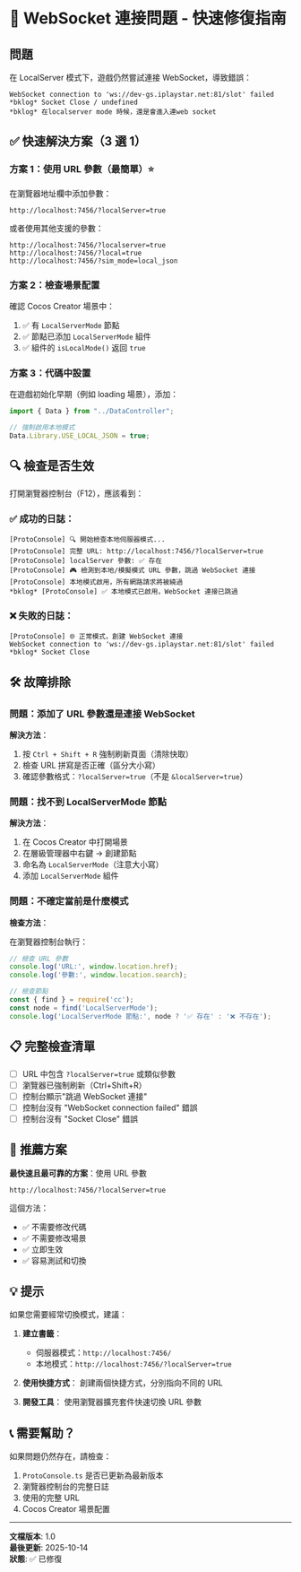 # 🚨 WebSocket 連接問題 - 快速修復指南

## 問題

在 LocalServer 模式下，遊戲仍然嘗試連接 WebSocket，導致錯誤：

```
WebSocket connection to 'ws://dev-gs.iplaystar.net:81/slot' failed
*bklog* Socket Close / undefined
*bklog* 在localserver mode 時候，還是會進入連web socket
```

## ✅ 快速解決方案（3 選 1）

### 方案 1：使用 URL 參數（最簡單）⭐

在瀏覽器地址欄中添加參數：

```
http://localhost:7456/?localServer=true
```

或者使用其他支援的參數：

```
http://localhost:7456/?localserver=true
http://localhost:7456/?local=true
http://localhost:7456/?sim_mode=local_json
```

### 方案 2：檢查場景配置

確認 Cocos Creator 場景中：

1. ✅ 有 `LocalServerMode` 節點
2. ✅ 節點已添加 `LocalServerMode` 組件
3. ✅ 組件的 `isLocalMode()` 返回 `true`

### 方案 3：代碼中設置

在遊戲初始化早期（例如 loading 場景），添加：

```typescript
import { Data } from "../DataController";

// 強制啟用本地模式
Data.Library.USE_LOCAL_JSON = true;
```

## 🔍 檢查是否生效

打開瀏覽器控制台（F12），應該看到：

### ✅ 成功的日誌：

```
[ProtoConsole] 🔍 開始檢查本地伺服器模式...
[ProtoConsole] 完整 URL: http://localhost:7456/?localServer=true
[ProtoConsole] localServer 參數: ✅ 存在
[ProtoConsole] 🎮 檢測到本地/模擬模式 URL 參數，跳過 WebSocket 連接
[ProtoConsole] 本地模式啟用，所有網路請求將被繞過
*bklog* [ProtoConsole] ✅ 本地模式已啟用，WebSocket 連接已跳過
```

### ❌ 失敗的日誌：

```
[ProtoConsole] 🌐 正常模式，創建 WebSocket 連接
WebSocket connection to 'ws://dev-gs.iplaystar.net:81/slot' failed
*bklog* Socket Close
```

## 🛠️ 故障排除

### 問題：添加了 URL 參數還是連接 WebSocket

**解決方法**：
1. 按 `Ctrl + Shift + R` 強制刷新頁面（清除快取）
2. 檢查 URL 拼寫是否正確（區分大小寫）
3. 確認參數格式：`?localServer=true`（不是 `&localServer=true`）

### 問題：找不到 LocalServerMode 節點

**解決方法**：
1. 在 Cocos Creator 中打開場景
2. 在層級管理器中右鍵 → 創建節點
3. 命名為 `LocalServerMode`（注意大小寫）
4. 添加 `LocalServerMode` 組件

### 問題：不確定當前是什麼模式

**檢查方法**：

在瀏覽器控制台執行：

```javascript
// 檢查 URL 參數
console.log('URL:', window.location.href);
console.log('參數:', window.location.search);

// 檢查節點
const { find } = require('cc');
const node = find('LocalServerMode');
console.log('LocalServerMode 節點:', node ? '✅ 存在' : '❌ 不存在');
```

## 📋 完整檢查清單

- [ ] URL 中包含 `?localServer=true` 或類似參數
- [ ] 瀏覽器已強制刷新（Ctrl+Shift+R）
- [ ] 控制台顯示"跳過 WebSocket 連接"
- [ ] 控制台沒有 "WebSocket connection failed" 錯誤
- [ ] 控制台沒有 "Socket Close" 錯誤

## 🎯 推薦方案

**最快速且最可靠的方案**：使用 URL 參數

```
http://localhost:7456/?localServer=true
```

這個方法：
- ✅ 不需要修改代碼
- ✅ 不需要修改場景
- ✅ 立即生效
- ✅ 容易測試和切換

## 💡 提示

如果您需要經常切換模式，建議：

1. **建立書籤**：
   - 伺服器模式：`http://localhost:7456/`
   - 本地模式：`http://localhost:7456/?localServer=true`

2. **使用快捷方式**：
   創建兩個快捷方式，分別指向不同的 URL

3. **開發工具**：
   使用瀏覽器擴充套件快速切換 URL 參數

## 📞 需要幫助？

如果問題仍然存在，請檢查：

1. `ProtoConsole.ts` 是否已更新為最新版本
2. 瀏覽器控制台的完整日誌
3. 使用的完整 URL
4. Cocos Creator 場景配置

---

**文檔版本**: 1.0  
**最後更新**: 2025-10-14  
**狀態**: ✅ 已修復
